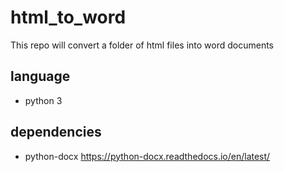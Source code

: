 # html_to_word

This repo will convert a folder of html files into word documents

## language
* python 3

## dependencies
* python-docx https://python-docx.readthedocs.io/en/latest/



